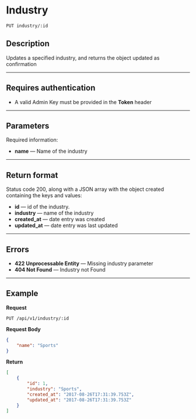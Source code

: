 # Industry

    PUT industry/:id

## Description
Updates a specified industry, and returns the object updated as confirmation

***

## Requires authentication
* A valid Admin Key must be provided in the **Token** header

***

## Parameters
Required information:

- **name** — Name of the industry

***

## Return format
Status code 200, along with a JSON array with the object created containing the keys and values:

- **id** — id of the industry.
- **industry** — name of the industry
- **created_at** — date entry was created
- **updated_at** — date entry was last updated

***

## Errors

- **422 Unprocessable Entity** — Missing industry parameter
- **404 Not Found** — Industry not Found

***

## Example
**Request**

    PUT /api/v1/industry/:id

**Request Body**

``` json
{
	"name": "Sports"
}
```

**Return**
``` json
[
    {
        "id": 1,
        "industry": "Sports",
        "created_at": "2017-08-26T17:31:39.753Z",
        "updated_at": "2017-08-26T17:31:39.753Z"
    }
]
```

